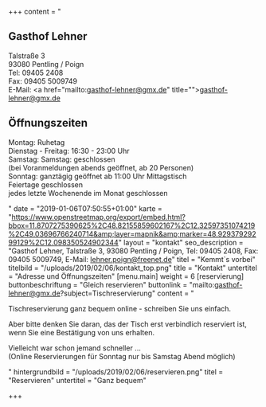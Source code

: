 +++
content = "<h2>Gasthof Lehner</h2><p>Talstraße 3<br>93080 Pentling / Poign<br>Tel: 09405 2408 <br>Fax: 09405 5009749<br>E-Mail: <a href=\"mailto:gasthof-lehner@gmx.de\" title=\"\">gasthof-lehner@gmx.de</a></p><h2>Öffnungszeiten</h2><p>Montag: Ruhetag<br>Dienstag - Freitag: 16:30 - 23:00 Uhr<br>Samstag: Samstag: geschlossen<br>(bei Voranmeldungen abends geöffnet, ab 20 Personen)<br>Sonntag: ganztägig geöffnet ab 11:00 Uhr Mittagstisch<br>Feiertage geschlossen<br>jedes letzte Wochenende im Monat geschlossen</p>"
date = "2019-01-06T07:50:55+01:00"
karte = "https://www.openstreetmap.org/export/embed.html?bbox=11.8707275390625%2C48.82155859602167%2C12.32597351074219%2C49.03696766240714&amp;layer=mapnik&amp;marker=48.92937929299129%2C12.098350524902344"
layout = "kontakt"
seo_description = "Gasthof Lehner,  Talstraße 3, 93080 Pentling / Poign, Tel: 09405 2408, Fax: 09405 5009749, E-Mail: lehner.poign@freenet.de"
titel = "Kemmt`s vorbei"
titelbild = "/uploads/2019/02/06/kontakt_top.png"
title = "Kontakt"
untertitel = "Adresse und Öffnungszeiten"
[menu.main]
weight = 6
[reservierung]
buttonbeschriftung = "Gleich reservieren"
buttonlink = "mailto:gasthof-lehner@gmx.de?subject=Tischreservierung"
content = "<p>Tischreservierung ganz bequem online - schreiben Sie uns einfach.</p><p>Aber bitte denken Sie daran, das der Tisch erst verbindlich reserviert ist, wenn Sie eine Bestätigung von uns erhalten.</p><p>Vielleicht war schon jemand schneller ...<br>(Online Reservierungen für Sonntag nur bis Samstag Abend möglich)</p>"
hintergrundbild = "/uploads/2019/02/06/reservieren.png"
titel = "Reservieren"
untertitel = "Ganz bequem"

+++
